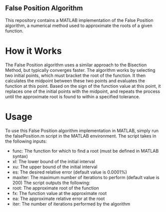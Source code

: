 ## False Position Algorithm

This repository contains a MATLAB implementation of the False Position algorithm, a numerical method used to approximate the roots of a given function.

# How it Works
The False Position algorithm uses a similar approach to the Bisection Method, but typically converges faster. The algorithm works by selecting two initial points, which must bracket the root of the function. It then calculates the midpoint between these two points and evaluates the function at this point. Based on the sign of the function value at this point, it replaces one of the initial points with the midpoint, and repeats the process until the approximate root is found to within a specified tolerance.

# Usage

To use this False Position algorithm implementation in MATLAB, simply run the falsePosition.m script in the MATLAB environment. The script takes in the following inputs:

- func: The function for which to find a root (must be defined in MATLAB syntax)
- xl: The lower bound of the initial interval
- xu: The upper bound of the initial interval
- es: The desired relative error (default value is 0.0001%)
- maxiter: The maximum number of iterations to perform (default value is 200)
The script outputs the following:
- root: The approximate root of the function
- fx: The function value at the approximate root
- ea: The approximate relative error at the root
- iter: The number of iterations performed by the algorithm

